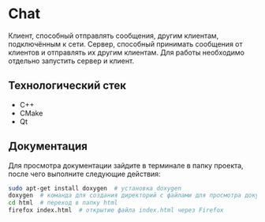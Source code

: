# Chat
Клиент, способный отправлять сообщения, другим клиентам, подключённым к сети. Сервер, способный принимать сообщения от клиентов и отправлять их другим клиентам.
Для работы необходимо отдельно запустить сервер и клиент.
## Технологический стек
- C++
- CMake
- Qt
## Документация
Для просмотра документации зайдите в терминале в папку проекта, после чего выполните следующие действия:
```bash
sudo apt-get install doxygen  # установка doxygen
doxygen  # команда для создания директорий с файлами для просмотра документации в виде HTML-станицы или latex-файла
cd html  # переход в папку html
firefox index.html  # открытие файла index.html через Firefox
```
